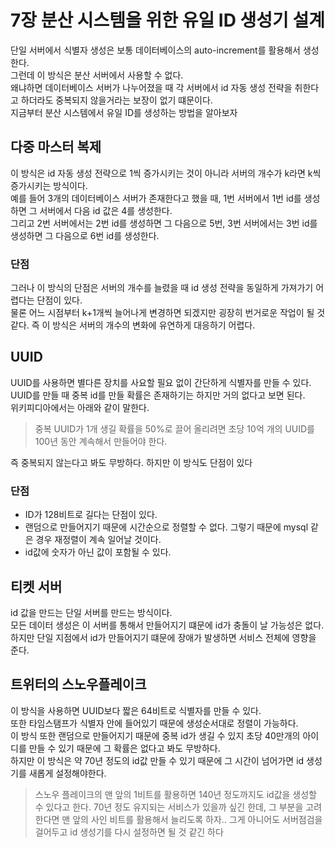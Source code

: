 # 7장 분산 시스템을 위한 유일 ID 생성기 설계

단일 서버에서 식별자 생성은 보통 데이터베이스의 auto-increment를 활용해서 생성한다.  
그런데 이 방식은 분산 서버에서 사용할 수 없다.  
왜냐하면 데이터베이스 서버가 나누어졌을 때 각 서버에서 id 자동 생성 전략을 취한다고 하더라도 중복되지 않을거라는 보장이 없기 떄문이다.  
지금부터 분산 시스템에서 유일 ID를 생성하는 방법을 알아보자

## 다중 마스터 복제
이 방식은 id 자동 생성 전략으로 1씩 증가시키는 것이 아니라 서버의 개수가 k라면 k씩 증가시키는 방식이다.  
예를 들어 3개의 데이터베이스 서버가 존재한다고 했을 때, 1번 서버에서 1번 id를 생성하면 그 서버에서 다음 id 값은 4를 생성한다.  
그리고 2번 서버에서는 2번 id를 생성하면 그 다음으로 5번, 3번 서버에서는 3번 id를 생성하면 그 다음으로 6번 id를 생성한다.  

### 단점
그러나 이 방식의 단점은 서버의 개수를 늘렸을 때 id 생성 전략을 동일하게 가져가기 어렵다는 단점이 있다.  
물론 어느 시점부터 k+1개씩 늘어나게 변경하면 되겠지만 굉장히 번거로운 작업이 될 것 같다.
즉 이 방식은 서버의 개수의 변화에 유연하게 대응하기 어렵다.

## UUID
UUID를 사용하면 별다른 장치를 사요할 필요 없이 간단하게 식별자를 만들 수 있다.  
UUID를 만들 때 중복 id를 만들 확률은 존재하기는 하지만 거의 없다고 보면 된다.  
위키피디아에서는 아래와 같이 말한다.
> 중복 UUID가 1개 생길 확률을 50%로 끌어 올리려면 초당 10억 개의 UUID를 100년 동안 계속해서 만들어야 한다.

즉 중복되지 않는다고 봐도 무방하다.
하지만 이 방식도 단점이 있다

### 단점
- ID가 128비트로 길다는 단점이 있다.
- 랜덤으로 만들어지기 때문에 시간순으로 정렬할 수 없다. 그렇기 때문에 mysql 같은 경우 재정렬이 계속 일어날 것이다.
- id값에 숫자가 아닌 값이 포함될 수 있다.

## 티켓 서버
id 값을 만드는 단일 서버를 만드는 방식이다.  
모든 데이터 생성은 이 서버를 통해서 만들어지기 떄문에 id가 충돌이 날 가능성은 없다.  
하지만 단일 지점에서 id가 만들어지기 떄문에 장애가 발생하면 서비스 전체에 영향을 준다.  


## 트위터의 스노우플레이크 
이 방식을 사용하면 UUID보다 짧은 64비트로 식별자를 만들 수 있다.  
또한 타임스탬프가 식별자 안에 들어있기 때문에 생성순서대로 정렬이 가능하다.  
이 방식 또한 랜덤으로 만들어지기 때문에 중복 id가 생길 수 있지 초당 40만개의 아이디를 만들 수 있기 때문에 그 확률은 없다고 봐도 무방하다.  
하지만 이 방식은 약 70년 정도의 id값 만들 수 있기 때문에 그 시간이 넘어가면 id 생성기를 새롭게 설정해야한다.  
> 스노우 플레이크의 맨 앞의 1비트를 활용하면 140년 정도까지도 id값을 생성할 수 있다고 한다.
> 70년 정도 유지되는 서비스가 있을까 싶긴 한데, 그 부분을 고려한다면 맨 앞의 사인 비트를 활용해서 늘리도록 하자..
> 그게 아니어도 서버점검을 걸어두고 id 생성기를 다시 설정하면 될 것 같긴 하다
> 